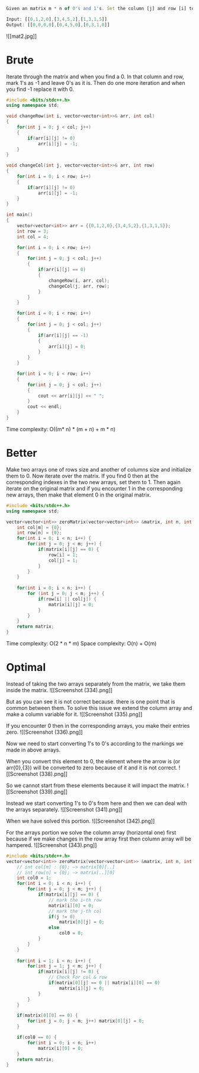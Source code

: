  ```js
Given an matrix m * n of 0's and 1's. Set the column [j] and row [i] to 0's when you find 0 [i][j]. 

Input: [[0,1,2,0],[3,4,5,2],[1,3,1,5]]
Output: [[0,0,0,0],[0,4,5,0],[0,3,1,0]]
```
![[mat2.jpg]]

# Brute
Iterate through the matrix and when you find a 0. In that column and row, mark 1's as -1 and leave 0's as it is. Then do one more iteration and when you find -1 replace it with 0.
```cpp
#include <bits/stdc++.h>
using namespace std;

void changeRow(int i, vector<vector<int>>& arr, int col)
{
	for(int j = 0; j < col; j++)
	{
		if(arr[i][j] != 0)
			arr[i][j] = -1;
	}
}

void changeCol(int j, vector<vector<int>>& arr, int row)
{
	for(int i = 0; i < row; i++)
	{
		if(arr[i][j] != 0)
			arr[i][j] = -1;
	}
}

int main()
{
	vector<vector<int>> arr = {{0,1,2,0},{3,4,5,2},{1,3,1,5}};
	int row = 3;
	int col = 4;

	for(int i = 0; i < row; i++)
	{
		for(int j = 0; j < col; j++)
		{
			if(arr[i][j] == 0)
			{
				changeRow(i, arr, col);
				changeCol(j, arr, row);
			}
		}
	}

	for(int i = 0; i < row; i++)
	{
		for(int j = 0; j < col; j++)
		{
			if(arr[i][j] == -1)
			{
				arr[i][j] = 0;
			}
		}
	}

	for(int i = 0; i < row; i++)
	{
		for(int j = 0; j < col; j++)
		{
			cout << arr[i][j] << " ";
		}
		cout << endl;
	}
}
```
Time complexity:
O((m* n) * (m + n)  + m * n)

# Better
Make two arrays one of rows size and another of columns size and initialize them to 0. Now iterate over the matrix. If you find 0 then at the corresponding indexes in the two new arrays, set them to 1. Then again iterate on the original matrix and if you encounter 1 in the corresponding new arrays, then make that element 0 in the original matrix.

```cpp
#include <bits/stdc++.h>
using namespace std;

vector<vector<int>> zeroMatrix(vector<vector<int>> &matrix, int n, int m) {
	int col[m] = {0};
	int row[n] = {0};
	for(int i = 0; i < n; i++) {
		for(int j = 0; j < m; j++) {
			if(matrix[i][j] == 0) {
				row[i] = 1;
				col[j] = 1;
			}
		}
	}
	
	for(int i = 0; i < n; i++) {
		for (int j = 0; j < m; j++) {
			if(row[i] || col[j]) {
				matrix[i][j] = 0;
			}
		}
	}
	return matrix;
}
```
Time complexity:
O(2 * n * m)
Space complexity:
O(n) + O(m)
# Optimal
Instead of taking the two arrays separately from the matrix, we take them inside the matrix.
![[Screenshot (334).png]]

But as you can see it is not correct because. there is one point that is common between them. To solve this issue we extend the column array and make a column variable for it.
![[Screenshot (335).png]]

If you encounter 0 then in the corresponding arrays, you make their entries zero.
![[Screenshot (336).png]]

Now we need to start converting 1's to 0's according to the markings we made in above arrays.

When you convert this element to 0, the element where the arrow is (or arr{0},{3}) will be converted to zero because of it and it is not correct.
![[Screenshot (338).png]]

So we cannot start from these elements because it will impact the matrix.
![[Screenshot (339).png]]

Instead we start converting 1's to 0's from here and then we can deal with the arrays separately.
![[Screenshot (341).png]]

When we have solved this portion.
![[Screenshot (342).png]]

For the arrays portion we solve the column array (horizontal one) first because if we make changes in the row array first then column array will be hampered.
![[Screenshot (343).png]]

```cpp
#include <bits/stdc++.h>
vector<vector<int>> zeroMatrix(vector<vector<int>> &matrix, int n, int m) {
	// int col[m] : {0}; —> matrix[0][..]
	// int row[n] = {0}; —> matrix[..][0]
	int col0 = 1;
	for(int i = 0; i < n; i++) {
		for(int j = 0; j < m; j++) {
			if(matrix[i][j] == 0) {
				// mark the i—th row
				matrix[i][0] = 0;
				// mark the j-th col
				if(j != 0)
					matrix[0][j] = 0;
				else
					col0 = 0;
			}
		} 
	}
	
	for(int i = 1; i < n; i++) {
		for(int j = 1; j < m; j++) {
			if(matrix[i][j] != 0) {
				// Check For col & row
				if(matrix[0][j] == 0 || matrix[i][0] == 0)
					matrix[i][j] = 0;
			}
		}
	}

	if(matrix[0][0] == 0) {
		for(int j = 0; j < m; j++) matrix[0][j] = 0;
	}

	if(col0 == 0) {
		for(int i = 0; i < n; i++) 
			matrix[i][0] = 0;
	}
	return matrix;
}

```

